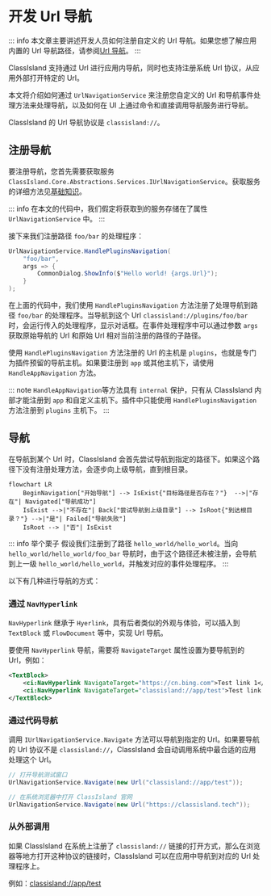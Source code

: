 # 开发 Url 导航

::: info
本文章主要讲述开发人员如何注册自定义的 Url 导航。如果您想了解应用内置的 Url 导航路径，请参阅[Url 导航](../app/url-navigation.md)。
:::

ClassIsland 支持通过 Url 进行应用内导航，同时也支持注册系统 Url 协议，从应用外部打开特定的 Url。

本文将介绍如何通过 `UrlNavigationService` 来注册您自定义的 Url 和导航事件处理方法来处理导航，以及如何在 UI 上通过命令和直接调用导航服务进行导航。

ClassIsland 的 Url 导航协议是 `classisland://`。

## 注册导航

要注册导航，您首先需要获取服务 `ClassIsland.Core.Abstractions.Services.IUrlNavigationService`。获取服务的详细方法见[基础知识](basics.md#dependency-injection)。

::: info
在本文的代码中，我们假定将获取到的服务存储在了属性 `UrlNavigationService` 中。
:::

接下来我们注册路径 `foo/bar` 的处理程序：

```cs
UrlNavigationService.HandlePluginsNavigation(
    "foo/bar", 
    args => {
        CommonDialog.ShowInfo($"Hello world! {args.Url}");
    }
);
```

在上面的代码中，我们使用 `HandlePluginsNavigation` 方法注册了处理导航到路径 `foo/bar` 的处理程序。当导航到这个 Url `classisland://plugins/foo/bar` 时，会运行传入的处理程序，显示对话框。在事件处理程序中可以通过参数 `args` 获取原始导航的 Url 和原始 Url 相对当前注册的路径的子路径。

使用 `HandlePluginsNavigation` 方法注册的 Url 的主机是 `plugins`，也就是专门为插件预留的导航主机。如果要注册到 `app` 或其他主机下，请使用 `HandleAppNavigation` 方法。

::: note
`HandleAppNavigation`等方法具有 `internal` 保护，只有从 ClassIsland 内部才能注册到 `app` 和自定义主机下。插件中只能使用 `HandlePluginsNavigation` 方法注册到 `plugins` 主机下。
:::

## 导航

在导航到某个 Url 时，ClassIsland 会首先尝试导航到指定的路径下。如果这个路径下没有注册处理方法，会逐步向上级导航，直到根目录。

``` mermaid
flowchart LR
    BeginNavigation["开始导航"] --> IsExist{"目标路径是否存在？"}  -->|"存在"| Navigated["导航成功"] 
    IsExist -->|"不存在"| Back["尝试导航到上级目录"] --> IsRoot{"到达根目录？"} -->|"是"| Failed["导航失败"]
    IsRoot --> |"否"| IsExist
```

::: info 举个栗子
假设我们注册到了路径 `hello_world/hello_world`。当向 `hello_world/hello_world/foo_bar` 导航时，由于这个路径还未被注册，会导航到上一级 `hello_world/hello_world`，并触发对应的事件处理程序。
:::

以下有几种进行导航的方式：

### 通过 `NavHyperlink`

`NavHyperlink` 继承于 `Hyerlink`，具有后者类似的外观与体验，可以插入到 `TextBlock` 或 `FlowDocument` 等中，实现 Url 导航。

要使用 `NavHyperlink` 导航，需要将 `NavigateTarget` 属性设置为要导航到的 Url，例如：

``` xml
<TextBlock>
    <ci:NavHyperlink NavigateTarget="https://cn.bing.com">Test link 1</ci:NavHyperlink>
    <ci:NavHyperlink NavigateTarget="classisland://app/test">Test link 2</ci:NavHyperlink>
</TextBlock>
```

### 通过代码导航

调用 `IUrlNavigationService.Navigate` 方法可以导航到指定的 Url。如果要导航的 Url 协议不是 `classisland://`，ClassIsland 会自动调用系统中最合适的应用处理这个 Url。

```cs
// 打开导航测试窗口
UrlNavigationService.Navigate(new Url("classisland://app/test"));

// 在系统浏览器中打开 ClassIsland 官网
UrlNavigationService.Navigate(new Url("https://classisland.tech"));
```

### 从外部调用

如果 ClassIsland 在系统上注册了 `classisland://` 链接的打开方式，那么在浏览器等地方打开这种协议的链接时，ClassIsland 可以在应用中导航到对应的 Url 处理程序上。

例如：[classisland://app/test](classisland://app/test)
